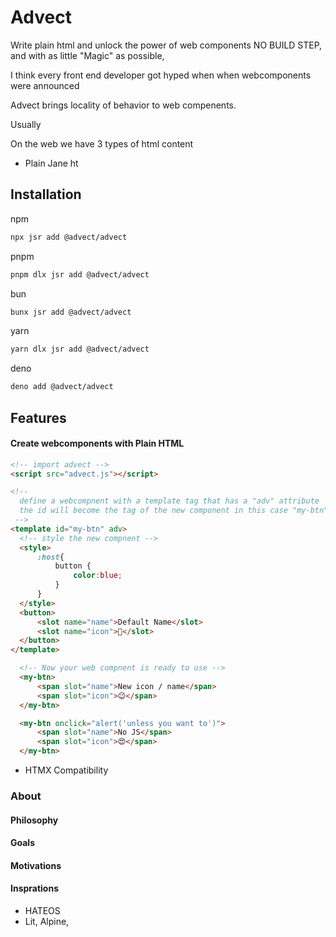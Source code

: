 # Advect
Write plain html and unlock the power of web components NO BUILD STEP, and with as little "Magic" as possible,

I think every front end developer got hyped when when webcomponents were announced

Advect brings locality of behavior to web compenents.

Usually 

On the web we have 3 types of html content
- Plain Jane ht



## Installation
npm
```bash
npx jsr add @advect/advect
```
pnpm
```bash
pnpm dlx jsr add @advect/advect
```
bun
```bash
bunx jsr add @advect/advect
```
yarn
```bash
yarn dlx jsr add @advect/advect
```
deno
```bash
deno add @advect/advect
```

## Features
#### Create webcomponents with Plain HTML
  ```html
  <!-- import advect -->
  <script src="advect.js"></script>
  
  <!-- 
    define a webcompnent with a template tag that has a "adv" attribute
    the id will become the tag of the new component in this case "my-btn"
   -->
  <template id="my-btn" adv> 
    <!-- style the new compnent -->
    <style>
        :host{
            button {
                color:blue;
            }
        }
    </style>
    <button>
        <slot name="name">Default Name</slot>
        <slot name="icon">🤯</slot>
    </button>
  </template>

    <!-- Now your web compnent is ready to use -->
    <my-btn>
        <span slot="name">New icon / name</span>
        <span slot="icon">😉</span>
    </my-btn>

    <my-btn onclick="alert('unless you want to')">
        <span slot="name">No JS</span>
        <span slot="icon">😍</span>
    </my-btn>
  ```
- HTMX Compatibility 


### About
#### Philosophy
#### Goals
#### Motivations
#### Insprations
- HATEOS
- Lit, Alpine, 
